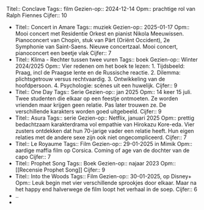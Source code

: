 Titel:: Conclave
Tags:: film
Gezien-op:: 2024-12-14
Opm:: prachtige rol van Ralph Fiennes 
Cijfer:: 10

- Titel:: Concert in Amare
  Tags:: muziek
  Gezien-op:: 2025-01-17
  Opm:: Mooi concert met Residentie Orkest en pianist Nikola Meeuwissen. Pianoconcert van  Chopin, stuk van Pärt (Oriënt Occident), 2e Symphonie van Saint-Saens. Nieuwe concertzaal. Mooi concert, pianoconcert een beetje vlak
  Cijfer:: 7
- Titel:: Klima - Rechter tussen twee vuren
  Tags:: boek
  Gezien-op:: Winter 2024/2025
  Opm:: Vier redenen om het boek te lezen: 1. Tijdsbeeld: Praag, incl de Praagse lente en de Russische reactie. 2. Dilemma: plichtsgetrouw versus rechtvaardig. 3. Ontwikkeling van de hoofdpersoon. 4. Psychologie: scènes uit een huwelijk.
  Cijfer:: 9
- Titel:: One Day
  Tags:: Serie
  Gezien-op:: jan 2025
  Opm:: 14 keer 15 juli. Twee studenten die elkaar op een feestje ontmoeten. Ze worden vrienden maar krijgen geen relatie. Pas later trouwen ze. De verschillende karakters worden goed uitgebeeld. 
  Cijfer:: 9
- Titel:: Asura
  Tags:: serie
  Gezien-op:: Netflix, januari 2025
  Opm:: prettig bedachtzaam karakterdrama vol empathie van Hirokazu Kore-eda. Vier zusters ontdekken dat hun 70-jarige vader een relatie heeft. Hun eigen relaties met de andere sexe zijn ook niet ongecompliceerd.
  Cijfer:: 7
- Titel:: Le Royaume
  Tags:: Film
  Gezien-op:: 29-01-2025 in Mimik
  Opm:: aardige maffia film op Corsica. Coming of age van de dochter van de capo
  Cijfer:: 7
- Titel:: Prophet Song
  Tags:: Boek
  Gezien-op:: najaar 2023
  Opm:: [[Recensie Prophet Song]] 
  Cijfer:: 9
- Titel:: Into the Woods 
  Tags:: Film
  Gezien-op:: 30-01-2025, op Disney+
  Opm:: Leuk begin met vier verschillende sprookjes door elkaar. Maar na het happy end halverwege de film loopt het verhaal in de soep.
  Cijfer:: 6
- ..
-